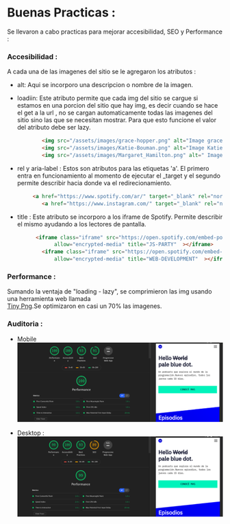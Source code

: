 # Buenas Practicas : 

Se llevaron a cabo  practicas para mejorar accesibilidad, SEO y Performance : 

### Accesibilidad : 

A cada una de las imagenes del sitio se le agregaron los atributos : 

- alt: Aqui se incorporo una descripcion o nombre de la imagen.

- loadiin: Este atributo permite que cada img del sitio se  cargue si estamos en una porcion del sitio que hay img, es decir cuando se hace el get a la url , no se cargan automaticamente todas las imagenes del sitio sino las que se necesitan mostrar.
Para que esto funcione el valor del atributo debe ser lazy.

    ```html
            <img src="/assets/images/grace-hopper.png" alt="Image grace hopper" loading="lazy" >
            <img src="/assets/images/Katie-Bouman.png" alt="Image Katie Bouman" loading="lazy">
            <img src="/assets/images/Margaret_Hamilton.png" alt=" Image Margaret Hamilton" loading="lazy">
    ```

- rel y aria-label : Estos son atributos para las etiquetas 'a'. El primero entra en funcionamiento al momento de ejecutar el _target y el segundo permite describir hacia donde va el redirecionamiento.
    ```html
         <a href="https://www.spotify.com/ar/" target="_blank" rel="noreferrer" aria-label="Ir Spotify"   ><i class="fab fa-spotify" id="spotify"></i></a>
            <a href="https://www.instagram.com/" target="_blank" rel="noreferrer" aria-label="Ir a Instagram" ><i class="fab fa-instagram" id="instagram"></i></a>
    ```
- title : Este atributo se incorporo a los iframe de Spotify. Permite describir el mismo ayudando a los lectores de pantalla.
    ```html
          <iframe class="iframe" src="https://open.spotify.com/embed-podcast/episode/7AZZy2nJ4R9ZndHW0h2yxt"
                allow="encrypted-media" title="JS-PARTY"  ></iframe>
            <iframe class="iframe" src="https://open.spotify.com/embed-podcast/episode/1ezdL2ivAGLwSE6Xbssxqt"
                allow="encrypted-media" title="WEB-DEVELOPMENT"  ></iframe>
    ```

### Performance :
Sumando la ventaja de  "loading - lazy", se comprimieron las img usando una herramienta web llamada  
<a href="https://tinypng.com/">Tiny Png</a>.Se optimizaron en casi un 70% las imagenes.

### Auditoria : 

- Mobile
      <img src="mobileauditsB.png" alt="">

- Desktop : 
    <img src="desktopauditsB.png" alt="">